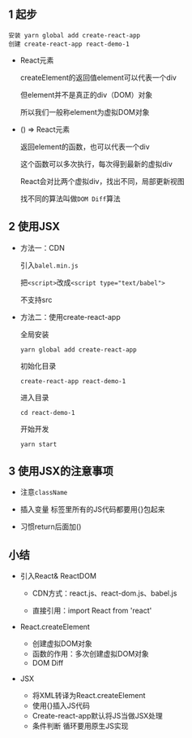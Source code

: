 ## 1 起步

```
安装 yarn global add create-react-app
创建 create-react-app react-demo-1
```

- React元素

  createElement的返回值element可以代表一个div

  但element并不是真正的div（DOM）对象

  所以我们一般称element为虚拟DOM对象

- () => React元素

  返回element的函数，也可以代表一个div

  这个函数可以多次执行，每次得到最新的虚拟div

  React会对比两个虚拟div，找出不同，局部更新视图

  找不同的算法叫做`DOM Diff`算法

## 2 使用JSX

- 方法一：CDN

  引入`balel.min.js`

  把`<script>`改成`<script type="text/babel">`

  不支持src

- 方法二：使用create-react-app

  全局安装

  ```
  yarn global add create-react-app
  ```

  初始化目录

  ```
  create-react-app react-demo-1
  ```

  进入目录

  ```
  cd react-demo-1
  ```

  开始开发

  ```
  yarn start
  ```

## 3 使用JSX的注意事项

- 注意`className`

- 插入变量 标签里所有的JS代码都要用{}包起来

- 习惯return后面加()

  

## 小结

- 引入React& ReactDOM

  - CDN方式：react.js、react-dom.js、babel.js

  - 直接引用：import React from 'react'

- React.createElement

  - 创建虚拟DOM对象
  - 函数的作用：多次创建虚拟DOM对象
  - DOM Diff

- JSX

  - 将XML转译为React.createElement
  - 使用{}插入JS代码
  - Create-react-app默认将JS当做JSX处理
  - 条件判断 循环要用原生JS实现
